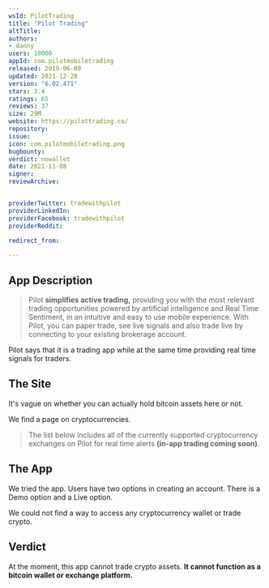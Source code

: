 ```yaml
---
wsId: PilotTrading
title: "Pilot Trading"
altTitle: 
authors:
- danny
users: 10000
appId: com.pilotmobiletrading
released: 2019-06-09
updated: 2021-12-28
version: "6.02.471"
stars: 3.4
ratings: 65
reviews: 37
size: 29M
website: https://pilottrading.co/
repository: 
issue: 
icon: com.pilotmobiletrading.png
bugbounty: 
verdict: nowallet
date: 2021-11-08
signer: 
reviewArchive:


providerTwitter: tradewithpilot
providerLinkedIn: 
providerFacebook: tradewithpilot
providerReddit: 

redirect_from:

---
```



## App Description

> Pilot **simplifies active trading,** providing you with the most relevant trading opportunities powered by artificial intelligence and Real Time Sentiment, in an intuitive and easy to use mobile experience. With Pilot, you can paper trade, see live signals and also trade live by connecting to your existing brokerage account.

Pilot says that it is a trading app while at the same time providing real time signals for traders.

## The Site

It's vague on whether you can actually hold bitcoin assets here or not.

We find a page on cryptocurrencies.

> The list below includes all of the currently supported cryptocurrency exchanges on Pilot for real time alerts **(in-app trading coming soon)**. 

## The App

We tried the app. Users have two options in creating an account. There is a Demo option and a Live option.

We could not find a way to access any cryptocurrency wallet or trade crypto.

## Verdict

At the moment, this app cannot trade crypto assets. **It cannot function as a bitcoin wallet or exchange platform.**
